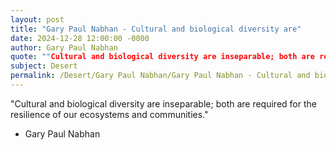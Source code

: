 ```yaml
---
layout: post
title: "Gary Paul Nabhan - Cultural and biological diversity are"
date: 2024-12-28 12:00:00 -0000
author: Gary Paul Nabhan
quote: ""Cultural and biological diversity are inseparable; both are required for the resilience of our ecosystems and communities.""
subject: Desert
permalink: /Desert/Gary Paul Nabhan/Gary Paul Nabhan - Cultural and biological diversity are
---
```


"Cultural and biological diversity are inseparable; both are required for the resilience of our ecosystems and communities."

- Gary Paul Nabhan
